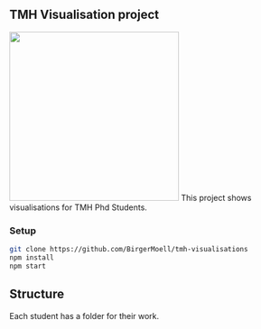 ## TMH Visualisation project
<img src="https://i.imgur.com/IvOoLTV.jpg" width="300">
This project shows visualisations for TMH Phd Students.

### Setup
```bash
git clone https://github.com/BirgerMoell/tmh-visualisations
npm install
npm start
```

## Structure
Each student has a folder for their work.